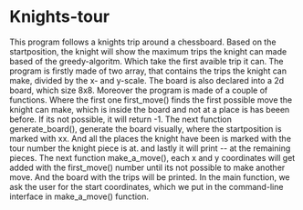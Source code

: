 # Knights-tour
This program follows a knights trip around a chessboard. Based on the startposition, the knight will show the maximum trips the knight can made based of the greedy-algoritm. Which take the first avaible trip it can. 
The program is firstly made of two array, that contains the trips the knight can make, divided by the x- and y-scale. The board is also declared into a 2d board, which size 8x8. Moreover the program is made of a couple of functions. Where the first one first_move() finds the first possible move the knight can make, which is inside the board and not at a place is has beeen before. If its not possible, it will return -1. The next function generate_board(), generate the board visually, where the startposition is marked with xx. And all the places the knight have been is marked with the tour number the knight piece is at. and lastly it will print -- at the remaining pieces.
The next function make_a_move(), each x and y coordinates will get added with the first_move() number until its not possible to make another move. And the board with the trips will be printed.
In the main function, we ask the user for the start coordinates, which we put in the command-line interface in make_a_move() function.
